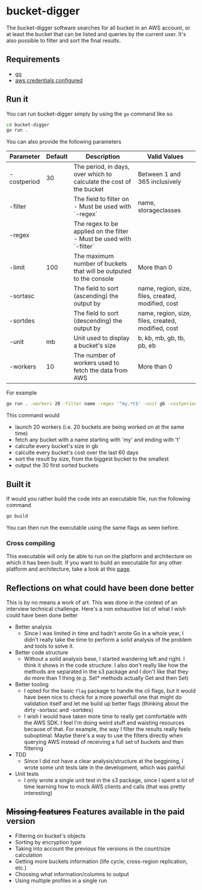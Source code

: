 # bucket-digger

The bucket-digger software searches for all bucket in an AWS account, or at least the bucket that can be listed and queries by the current user. It's also possible to filter and sort the final results.

## Requirements

* [go](https://golang.org/doc/install)
* [aws credentials configured](https://docs.aws.amazon.com/cli/latest/userguide/cli-configure-quickstart.html)

## Run it

You can run bucket-digger simply by using the `go` command like so

```bash
cd bucket-digger
go run .
```

You can also provide the following parameters

| Parameter    | Default | Description                                                            | Valid Values                                       |
|--------------|---------|------------------------------------------------------------------------|----------------------------------------------------|
| \-costperiod | 30      | The period, in days, over which to calculate the cost of the bucket    | Between 1 and 365 inclusively                      |
| \-filter     |         | The field to filter on \- Must be used with \`\-regex`                 | name, storageclasses                               |
| \-regex      |         | The regex to be applied on the filter \- Must be used with \`\-filter` |                                                    |
| \-limit      | 100     | The maximum number of buckets that will be outputed to the console     | More than 0                                        |
| \-sortasc    |         | The field to sort \(ascending\) the output by                          | name, region, size, files, created, modified, cost |
| \-sortdes    |         | The field to sort \(descending\) the output by                         | name, region, size, files, created, modified, cost |
| \-unit       | mb      | Unit used to display a bucket's size                                   | b, kb, mb, gb, tb, pb, eb                          |
| \-workers    | 10      | The number of workers used to fetch the data from AWS                  | More than 0                                        |

For example

```bash
go run . -workers 20 -filter name -regex '^my.*t$' -unit gb -costperiod 60 -sortdes size -limit 30
```

This command would

* launch 20 workers (i.e. 20 buckets are being worked on at the same time)
* fetch any bucket with a name starting with 'my' and ending with 't'
* calculte every bucket's size in gb
* calculte every bucket's cost over the last 60 days
* sort the result by size, from the biggest bucket to the smallest
* output the 30 first sorted buckets

## Built it

If would you rather build the code into an executable file, run the following command

```bash
go build
```

You can then run the executable using the same flags as seen before.

### Cross compiling

This executable will only be able to run on the platform and architecture on which it has been built. If you want to build an executable for any other platform and architecture, take a look at this [page](https://golangcookbook.com/chapters/running/cross-compiling/).

## Reflections on what could have been done better

This is by no means a work of art. This was done in the context of an interview technical challenge. Here's a non exhaustive list of what I wish could have been done better

* Better analysis
  * Since I was limited in time and hadn't wrote Go in a whole year, I didn't really take the time to perform a solid analysis of the problem and tools to solve it.
* Better code structure  
  * Without a solid analysis base, I started wandering left and right. I think it shows in the code structure. I also don't really like how the methods are separated in the s3 package and I don't like that they do more than 1 thing (e.g. Set* methods actually Get and then Set)
* Better tooling  
  * I opted for the basic `flag` package to handle the cli flags, but it would have been nice to check for a more powerfull one that might do validation itself and let me build up better flags (thinking about the dirty -sortasc and -sortdes)
  * I wish I would have taken more time to really get comfortable with the AWS SDK. I feel I'm doing weird stuff and waisting resources because of that. For example, the way I filter the results really feels suboptimal. Maybe there's a way to use the filters directly when querying AWS instead of receiving a full set of buckets and then filtering
* TDD
  * Since I did not have a clear analysis/structure at the beggining, I wrote some unit tests late in the development, which was painful
* Unit tests
  * I only wrote a single unit test in the s3 package, since I spent a lot of time learning how to mock AWS clients and calls (that was pretty interesting)

## ~~Missing features~~ Features available in the paid version

* Filtering on bucket's objects
* Sorting by encryption type
* Taking into account the previous file versions in the count/size calculation
* Getting more buckets information (life cycle, cross-region replication, etc.)
* Choosing what information/columns to output
* Using multiple profiles in a single run
